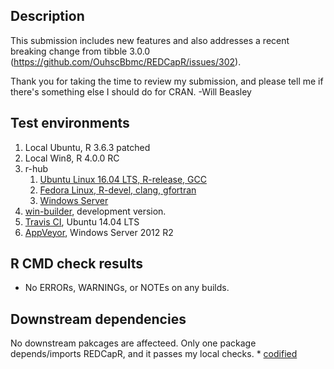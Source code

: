 Description
-----------------------------------------------
This submission includes new features and also addresses a recent breaking change from tibble 3.0.0 (https://github.com/OuhscBbmc/REDCapR/issues/302).

Thank you for taking the time to review my submission, and please tell me if there's something else I should do for CRAN.  -Will Beasley


Test environments
-----------------------------------------------

1. Local Ubuntu, R 3.6.3 patched
1. Local Win8, R 4.0.0 RC
1. r-hub
    1. [Ubuntu Linux 16.04 LTS, R-release, GCC](https://builder.r-hub.io/status/REDCapR_0.10.2.9006.tar.gz-71151f2f04454bc18c16430e5d62610b)
    1. [Fedora Linux, R-devel, clang, gfortran](https://builder.r-hub.io/status/REDCapR_0.10.2.9006.tar.gz-2f619028b765442f9dc1c34373443d2a)
    1. [Windows Server](https://builder.r-hub.io/status/REDCapR_0.10.2.9006.tar.gz-80133501925a411da4c3cf3be8205e29)
1. [win-builder](https://win-builder.r-project.org/xYyWrC1uFjXH), development version.
1. [Travis CI](https://travis-ci.org/OuhscBbmc/REDCapR), Ubuntu 14.04 LTS
1. [AppVeyor](https://ci.appveyor.com/project/wibeasley/REDCapR), Windows Server 2012 R2


R CMD check results
-----------------------------------------------

* No ERRORs, WARNINGs, or NOTEs on any builds.


Downstream dependencies
-----------------------------------------------

No downstream pakcages are affecteed.  Only one package depends/imports REDCapR, and it passes my local checks.
    * [codified](https://CRAN.R-project.org/package=codified)
